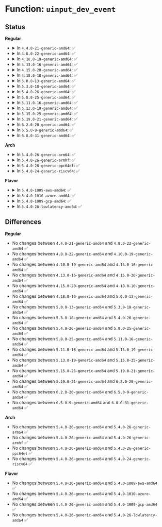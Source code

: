 # Function: <code>uinput_dev_event</code>

## Status
<b>Regular</b>
<ul>
<li>
<details>
<summary>In <code>4.4.0-21-generic-amd64</code>: ✅</summary>

```c
int uinput_dev_event(struct input_dev * dev, unsigned int type, unsigned int code, int value)
```

```json
{
  "name": "uinput_dev_event",
  "collision_type": "Unique Static",
  "inline_type": "No",
  "funcs": [
    {
      "addr": 18446744071585601776,
      "name": "uinput_dev_event",
      "external": false,
      "loc": "drivers/input/misc/uinput.c:45",
      "file": "drivers/input/misc/uinput.c",
      "inline": "seen, unknown",
      "caller_inline": [],
      "caller_func": [
        "drivers/input/misc/uinput.c:uinput_dev_set_autocenter",
        "drivers/input/misc/uinput.c:uinput_dev_set_gain",
        "drivers/input/misc/uinput.c:uinput_dev_playback"
      ]
    }
  ],
  "symbols": [
    {
      "addr": 18446744071585601776,
      "name": "uinput_dev_event",
      "section": ".text",
      "bind": "STB_LOCAL",
      "size": 93
    }
  ]
}
```
</details>
</li>
<li>
<details>
<summary>In <code>4.8.0-22-generic-amd64</code>: ✅</summary>

```c
int uinput_dev_event(struct input_dev * dev, unsigned int type, unsigned int code, int value)
```

```json
{
  "name": "uinput_dev_event",
  "collision_type": "Unique Static",
  "inline_type": "No",
  "funcs": [
    {
      "addr": 18446744071585996272,
      "name": "uinput_dev_event",
      "external": false,
      "loc": "drivers/input/misc/uinput.c:45",
      "file": "drivers/input/misc/uinput.c",
      "inline": "seen, unknown",
      "caller_inline": [],
      "caller_func": [
        "drivers/input/misc/uinput.c:uinput_dev_playback",
        "drivers/input/misc/uinput.c:uinput_dev_set_autocenter",
        "drivers/input/misc/uinput.c:uinput_dev_set_gain"
      ]
    }
  ],
  "symbols": [
    {
      "addr": 18446744071585996272,
      "name": "uinput_dev_event",
      "section": ".text",
      "bind": "STB_LOCAL",
      "size": 96
    }
  ]
}
```
</details>
</li>
<li>
<details>
<summary>In <code>4.10.0-19-generic-amd64</code>: ✅</summary>

```c
int uinput_dev_event(struct input_dev * dev, unsigned int type, unsigned int code, int value)
```

```json
{
  "name": "uinput_dev_event",
  "collision_type": "Unique Static",
  "inline_type": "No",
  "funcs": [
    {
      "addr": 18446744071586192224,
      "name": "uinput_dev_event",
      "external": false,
      "loc": "drivers/input/misc/uinput.c:45",
      "file": "drivers/input/misc/uinput.c",
      "inline": "seen, unknown",
      "caller_inline": [],
      "caller_func": [
        "drivers/input/misc/uinput.c:uinput_dev_playback",
        "drivers/input/misc/uinput.c:uinput_dev_set_autocenter",
        "drivers/input/misc/uinput.c:uinput_dev_set_gain"
      ]
    }
  ],
  "symbols": [
    {
      "addr": 18446744071586192224,
      "name": "uinput_dev_event",
      "section": ".text",
      "bind": "STB_LOCAL",
      "size": 96
    }
  ]
}
```
</details>
</li>
<li>
<details>
<summary>In <code>4.13.0-16-generic-amd64</code>: ✅</summary>

```c
int uinput_dev_event(struct input_dev * dev, unsigned int type, unsigned int code, int value)
```

```json
{
  "name": "uinput_dev_event",
  "collision_type": "Unique Static",
  "inline_type": "No",
  "funcs": [
    {
      "addr": 18446744071586280416,
      "name": "uinput_dev_event",
      "external": false,
      "loc": "drivers/input/misc/uinput.c:45",
      "file": "drivers/input/misc/uinput.c",
      "inline": "seen, unknown",
      "caller_inline": [],
      "caller_func": [
        "drivers/input/misc/uinput.c:uinput_dev_playback",
        "drivers/input/misc/uinput.c:uinput_dev_set_autocenter",
        "drivers/input/misc/uinput.c:uinput_dev_set_gain"
      ]
    }
  ],
  "symbols": [
    {
      "addr": 18446744071586280416,
      "name": "uinput_dev_event",
      "section": ".text",
      "bind": "STB_LOCAL",
      "size": 96
    }
  ]
}
```
</details>
</li>
<li>
<details>
<summary>In <code>4.15.0-20-generic-amd64</code>: ✅</summary>

```c
int uinput_dev_event(struct input_dev * dev, unsigned int type, unsigned int code, int value)
```

```json
{
  "name": "uinput_dev_event",
  "collision_type": "Unique Static",
  "inline_type": "No",
  "funcs": [
    {
      "addr": 18446744071586743584,
      "name": "uinput_dev_event",
      "external": false,
      "loc": "drivers/input/misc/uinput.c:83",
      "file": "drivers/input/misc/uinput.c",
      "inline": "seen, unknown",
      "caller_inline": [],
      "caller_func": [
        "drivers/input/misc/uinput.c:uinput_dev_playback",
        "drivers/input/misc/uinput.c:uinput_dev_set_autocenter",
        "drivers/input/misc/uinput.c:uinput_dev_set_gain"
      ]
    }
  ],
  "symbols": [
    {
      "addr": 18446744071586743584,
      "name": "uinput_dev_event",
      "section": ".text",
      "bind": "STB_LOCAL",
      "size": 96
    }
  ]
}
```
</details>
</li>
<li>
<details>
<summary>In <code>4.18.0-10-generic-amd64</code>: ✅</summary>

```c
int uinput_dev_event(struct input_dev * dev, unsigned int type, unsigned int code, int value)
```

```json
{
  "name": "uinput_dev_event",
  "collision_type": "Unique Static",
  "inline_type": "No",
  "funcs": [
    {
      "addr": 18446744071587009872,
      "name": "uinput_dev_event",
      "external": false,
      "loc": "drivers/input/misc/uinput.c:83",
      "file": "drivers/input/misc/uinput.c",
      "inline": "seen, unknown",
      "caller_inline": [],
      "caller_func": [
        "drivers/input/misc/uinput.c:uinput_dev_playback",
        "drivers/input/misc/uinput.c:uinput_dev_set_autocenter",
        "drivers/input/misc/uinput.c:uinput_dev_set_gain"
      ]
    }
  ],
  "symbols": [
    {
      "addr": 18446744071587009872,
      "name": "uinput_dev_event",
      "section": ".text",
      "bind": "STB_LOCAL",
      "size": 185
    }
  ]
}
```
</details>
</li>
<li>
<details>
<summary>In <code>5.0.0-13-generic-amd64</code>: ✅</summary>

```c
int uinput_dev_event(struct input_dev * dev, unsigned int type, unsigned int code, int value)
```

```json
{
  "name": "uinput_dev_event",
  "collision_type": "Unique Static",
  "inline_type": "No",
  "funcs": [
    {
      "addr": 18446744071587171328,
      "name": "uinput_dev_event",
      "external": false,
      "loc": "drivers/input/misc/uinput.c:84",
      "file": "drivers/input/misc/uinput.c",
      "inline": "seen, unknown",
      "caller_inline": [],
      "caller_func": [
        "drivers/input/misc/uinput.c:uinput_dev_playback",
        "drivers/input/misc/uinput.c:uinput_dev_set_autocenter",
        "drivers/input/misc/uinput.c:uinput_dev_set_gain"
      ]
    }
  ],
  "symbols": [
    {
      "addr": 18446744071587171328,
      "name": "uinput_dev_event",
      "section": ".text",
      "bind": "STB_LOCAL",
      "size": 185
    }
  ]
}
```
</details>
</li>
<li>
<details>
<summary>In <code>5.3.0-18-generic-amd64</code>: ✅</summary>

```c
int uinput_dev_event(struct input_dev * dev, unsigned int type, unsigned int code, int value)
```

```json
{
  "name": "uinput_dev_event",
  "collision_type": "Unique Static",
  "inline_type": "No",
  "funcs": [
    {
      "addr": 18446744071587436688,
      "name": "uinput_dev_event",
      "external": false,
      "loc": "drivers/input/misc/uinput.c:71",
      "file": "drivers/input/misc/uinput.c",
      "inline": "seen, unknown",
      "caller_inline": [],
      "caller_func": [
        "drivers/input/misc/uinput.c:uinput_dev_playback",
        "drivers/input/misc/uinput.c:uinput_dev_set_autocenter",
        "drivers/input/misc/uinput.c:uinput_dev_set_gain"
      ]
    }
  ],
  "symbols": [
    {
      "addr": 18446744071587436688,
      "name": "uinput_dev_event",
      "section": ".text",
      "bind": "STB_LOCAL",
      "size": 185
    }
  ]
}
```
</details>
</li>
<li>
<details>
<summary>In <code>5.4.0-26-generic-amd64</code>: ✅</summary>

```c
int uinput_dev_event(struct input_dev * dev, unsigned int type, unsigned int code, int value)
```

```json
{
  "name": "uinput_dev_event",
  "collision_type": "Unique Static",
  "inline_type": "No",
  "funcs": [
    {
      "addr": 18446744071587639744,
      "name": "uinput_dev_event",
      "external": false,
      "loc": "drivers/input/misc/uinput.c:71",
      "file": "drivers/input/misc/uinput.c",
      "inline": "seen, unknown",
      "caller_inline": [],
      "caller_func": [
        "drivers/input/misc/uinput.c:uinput_dev_playback",
        "drivers/input/misc/uinput.c:uinput_dev_set_autocenter",
        "drivers/input/misc/uinput.c:uinput_dev_set_gain"
      ]
    }
  ],
  "symbols": [
    {
      "addr": 18446744071587639744,
      "name": "uinput_dev_event",
      "section": ".text",
      "bind": "STB_LOCAL",
      "size": 198
    }
  ]
}
```
</details>
</li>
<li>
<details>
<summary>In <code>5.8.0-25-generic-amd64</code>: ✅</summary>

```c
int uinput_dev_event(struct input_dev * dev, unsigned int type, unsigned int code, int value)
```

```json
{
  "name": "uinput_dev_event",
  "collision_type": "Unique Static",
  "inline_type": "No",
  "funcs": [
    {
      "addr": 18446744071588506256,
      "name": "uinput_dev_event",
      "external": false,
      "loc": "drivers/input/misc/uinput.c:71",
      "file": "drivers/input/misc/uinput.c",
      "inline": "seen, unknown",
      "caller_inline": [],
      "caller_func": [
        "drivers/input/misc/uinput.c:uinput_dev_playback",
        "drivers/input/misc/uinput.c:uinput_dev_set_autocenter",
        "drivers/input/misc/uinput.c:uinput_dev_set_gain"
      ]
    }
  ],
  "symbols": [
    {
      "addr": 18446744071588506256,
      "name": "uinput_dev_event",
      "section": ".text",
      "bind": "STB_LOCAL",
      "size": 197
    }
  ]
}
```
</details>
</li>
<li>
<details>
<summary>In <code>5.11.0-16-generic-amd64</code>: ✅</summary>

```c
int uinput_dev_event(struct input_dev * dev, unsigned int type, unsigned int code, int value)
```

```json
{
  "name": "uinput_dev_event",
  "collision_type": "Unique Static",
  "inline_type": "No",
  "funcs": [
    {
      "addr": 18446744071588531840,
      "name": "uinput_dev_event",
      "external": false,
      "loc": "drivers/input/misc/uinput.c:71",
      "file": "drivers/input/misc/uinput.c",
      "inline": "seen, unknown",
      "caller_inline": [],
      "caller_func": [
        "drivers/input/misc/uinput.c:uinput_dev_playback",
        "drivers/input/misc/uinput.c:uinput_dev_set_autocenter",
        "drivers/input/misc/uinput.c:uinput_dev_set_gain"
      ]
    }
  ],
  "symbols": [
    {
      "addr": 18446744071588531840,
      "name": "uinput_dev_event",
      "section": ".text",
      "bind": "STB_LOCAL",
      "size": 197
    }
  ]
}
```
</details>
</li>
<li>
<details>
<summary>In <code>5.13.0-19-generic-amd64</code>: ✅</summary>

```c
int uinput_dev_event(struct input_dev * dev, unsigned int type, unsigned int code, int value)
```

```json
{
  "name": "uinput_dev_event",
  "collision_type": "Unique Static",
  "inline_type": "No",
  "funcs": [
    {
      "addr": 18446744071588414480,
      "name": "uinput_dev_event",
      "external": false,
      "loc": "drivers/input/misc/uinput.c:71",
      "file": "drivers/input/misc/uinput.c",
      "inline": "seen, unknown",
      "caller_inline": [],
      "caller_func": [
        "drivers/input/misc/uinput.c:uinput_dev_playback",
        "drivers/input/misc/uinput.c:uinput_dev_set_autocenter",
        "drivers/input/misc/uinput.c:uinput_dev_set_gain"
      ]
    }
  ],
  "symbols": [
    {
      "addr": 18446744071588414480,
      "name": "uinput_dev_event",
      "section": ".text",
      "bind": "STB_LOCAL",
      "size": 197
    }
  ]
}
```
</details>
</li>
<li>
<details>
<summary>In <code>5.15.0-25-generic-amd64</code>: ✅</summary>

```c
int uinput_dev_event(struct input_dev * dev, unsigned int type, unsigned int code, int value)
```

```json
{
  "name": "uinput_dev_event",
  "collision_type": "Unique Static",
  "inline_type": "No",
  "funcs": [
    {
      "addr": 18446744071589081584,
      "name": "uinput_dev_event",
      "external": false,
      "loc": "drivers/input/misc/uinput.c:71",
      "file": "drivers/input/misc/uinput.c",
      "inline": "seen, unknown",
      "caller_inline": [],
      "caller_func": [
        "drivers/input/misc/uinput.c:uinput_dev_playback",
        "drivers/input/misc/uinput.c:uinput_dev_set_autocenter",
        "drivers/input/misc/uinput.c:uinput_dev_set_gain"
      ]
    }
  ],
  "symbols": [
    {
      "addr": 18446744071589081584,
      "name": "uinput_dev_event",
      "section": ".text",
      "bind": "STB_LOCAL",
      "size": 238
    }
  ]
}
```
</details>
</li>
<li>
<details>
<summary>In <code>5.19.0-21-generic-amd64</code>: ✅</summary>

```c
int uinput_dev_event(struct input_dev * dev, unsigned int type, unsigned int code, int value)
```

```json
{
  "name": "uinput_dev_event",
  "collision_type": "Unique Static",
  "inline_type": "No",
  "funcs": [
    {
      "addr": 18446744071590524576,
      "name": "uinput_dev_event",
      "external": false,
      "loc": "drivers/input/misc/uinput.c:71",
      "file": "drivers/input/misc/uinput.c",
      "inline": "seen, unknown",
      "caller_inline": [],
      "caller_func": [
        "drivers/input/misc/uinput.c:uinput_dev_playback",
        "drivers/input/misc/uinput.c:uinput_dev_set_autocenter",
        "drivers/input/misc/uinput.c:uinput_dev_set_gain"
      ]
    }
  ],
  "symbols": [
    {
      "addr": 18446744071590524576,
      "name": "uinput_dev_event",
      "section": ".text",
      "bind": "STB_LOCAL",
      "size": 263
    }
  ]
}
```
</details>
</li>
<li>
<details>
<summary>In <code>6.2.0-20-generic-amd64</code>: ✅</summary>

```c
int uinput_dev_event(struct input_dev * dev, unsigned int type, unsigned int code, int value)
```

```json
{
  "name": "uinput_dev_event",
  "collision_type": "Unique Static",
  "inline_type": "No",
  "funcs": [
    {
      "addr": 18446744071592176096,
      "name": "uinput_dev_event",
      "external": false,
      "loc": "drivers/input/misc/uinput.c:71",
      "file": "drivers/input/misc/uinput.c",
      "inline": "seen, unknown",
      "caller_inline": [],
      "caller_func": [
        "drivers/input/misc/uinput.c:uinput_dev_playback",
        "drivers/input/misc/uinput.c:uinput_dev_set_autocenter",
        "drivers/input/misc/uinput.c:uinput_dev_set_gain"
      ]
    }
  ],
  "symbols": [
    {
      "addr": 18446744071592176096,
      "name": "uinput_dev_event",
      "section": ".text",
      "bind": "STB_LOCAL",
      "size": 263
    }
  ]
}
```
</details>
</li>
<li>
<details>
<summary>In <code>6.5.0-9-generic-amd64</code>: ✅</summary>

```c
int uinput_dev_event(struct input_dev * dev, unsigned int type, unsigned int code, int value)
```

```json
{
  "name": "uinput_dev_event",
  "collision_type": "Unique Static",
  "inline_type": "No",
  "funcs": [
    {
      "addr": 18446744071592599680,
      "name": "uinput_dev_event",
      "external": false,
      "loc": "drivers/input/misc/uinput.c:72",
      "file": "drivers/input/misc/uinput.c",
      "inline": "seen, unknown",
      "caller_inline": [],
      "caller_func": [
        "drivers/input/misc/uinput.c:uinput_dev_playback",
        "drivers/input/misc/uinput.c:uinput_dev_set_autocenter",
        "drivers/input/misc/uinput.c:uinput_dev_set_gain"
      ]
    }
  ],
  "symbols": [
    {
      "addr": 18446744071592599680,
      "name": "uinput_dev_event",
      "section": ".text",
      "bind": "STB_LOCAL",
      "size": 263
    }
  ]
}
```
</details>
</li>
<li>
<details>
<summary>In <code>6.8.0-31-generic-amd64</code>: ✅</summary>

```c
int uinput_dev_event(struct input_dev * dev, unsigned int type, unsigned int code, int value)
```

```json
{
  "name": "uinput_dev_event",
  "collision_type": "Unique Static",
  "inline_type": "No",
  "funcs": [
    {
      "addr": 18446744071593344384,
      "name": "uinput_dev_event",
      "external": false,
      "loc": "drivers/input/misc/uinput.c:72",
      "file": "drivers/input/misc/uinput.c",
      "inline": "seen, unknown",
      "caller_inline": [],
      "caller_func": [
        "drivers/input/misc/uinput.c:uinput_dev_playback",
        "drivers/input/misc/uinput.c:uinput_dev_set_autocenter",
        "drivers/input/misc/uinput.c:uinput_dev_set_gain"
      ]
    }
  ],
  "symbols": [
    {
      "addr": 18446744071593344384,
      "name": "uinput_dev_event",
      "section": ".text",
      "bind": "STB_LOCAL",
      "size": 263
    }
  ]
}
```
</details>
</li>
</ul>
<b>Arch</b>
<ul>
<li>
<details>
<summary>In <code>5.4.0-26-generic-arm64</code>: ✅</summary>

```c
int uinput_dev_event(struct input_dev * dev, unsigned int type, unsigned int code, int value)
```

```json
{
  "name": "uinput_dev_event",
  "collision_type": "Unique Static",
  "inline_type": "No",
  "funcs": [
    {
      "addr": 18446603336500788544,
      "name": "uinput_dev_event",
      "external": false,
      "loc": "drivers/input/misc/uinput.c:71",
      "file": "drivers/input/misc/uinput.c",
      "inline": "seen, unknown",
      "caller_inline": [],
      "caller_func": [
        "drivers/input/misc/uinput.c:uinput_dev_playback",
        "drivers/input/misc/uinput.c:uinput_dev_set_autocenter",
        "drivers/input/misc/uinput.c:uinput_dev_set_gain"
      ]
    }
  ],
  "symbols": [
    {
      "addr": 18446603336500788544,
      "name": "uinput_dev_event",
      "section": ".text",
      "bind": "STB_LOCAL",
      "size": 212
    }
  ]
}
```
</details>
</li>
<li>
<details>
<summary>In <code>5.4.0-26-generic-armhf</code>: ✅</summary>

```c
int uinput_dev_event(struct input_dev * dev, unsigned int type, unsigned int code, int value)
```

```json
{
  "name": "uinput_dev_event",
  "collision_type": "Unique Static",
  "inline_type": "No",
  "funcs": [
    {
      "addr": 3233298144,
      "name": "uinput_dev_event",
      "external": false,
      "loc": "drivers/input/misc/uinput.c:71",
      "file": "drivers/input/misc/uinput.c",
      "inline": "seen, unknown",
      "caller_inline": [],
      "caller_func": [
        "drivers/input/misc/uinput.c:uinput_dev_playback",
        "drivers/input/misc/uinput.c:uinput_dev_set_autocenter",
        "drivers/input/misc/uinput.c:uinput_dev_set_gain"
      ]
    }
  ],
  "symbols": [
    {
      "addr": 3233298144,
      "name": "uinput_dev_event",
      "section": ".text",
      "bind": "STB_LOCAL",
      "size": 204
    }
  ]
}
```
</details>
</li>
<li>
<details>
<summary>In <code>5.4.0-26-generic-ppc64el</code>: ✅</summary>

```c
int uinput_dev_event(struct input_dev * dev, unsigned int type, unsigned int code, int value)
```

```json
{
  "name": "uinput_dev_event",
  "collision_type": "Unique Static",
  "inline_type": "No",
  "funcs": [
    {
      "addr": 13835058055294241728,
      "name": "uinput_dev_event",
      "external": false,
      "loc": "drivers/input/misc/uinput.c:71",
      "file": "drivers/input/misc/uinput.c",
      "inline": "seen, unknown",
      "caller_inline": [],
      "caller_func": [
        "drivers/input/misc/uinput.c:uinput_dev_playback",
        "drivers/input/misc/uinput.c:uinput_dev_set_autocenter",
        "drivers/input/misc/uinput.c:uinput_dev_set_gain"
      ]
    }
  ],
  "symbols": [
    {
      "addr": 13835058055294241728,
      "name": "uinput_dev_event",
      "section": ".text",
      "bind": "STB_LOCAL",
      "size": 268
    }
  ]
}
```
</details>
</li>
<li>
<details>
<summary>In <code>5.4.0-24-generic-riscv64</code>: ✅</summary>

```c
int uinput_dev_event(struct input_dev * dev, unsigned int type, unsigned int code, int value)
```

```json
{
  "name": "uinput_dev_event",
  "collision_type": "Unique Static",
  "inline_type": "No",
  "funcs": [
    {
      "addr": 18446743936277615582,
      "name": "uinput_dev_event",
      "external": false,
      "loc": "drivers/input/misc/uinput.c:71",
      "file": "drivers/input/misc/uinput.c",
      "inline": "seen, unknown",
      "caller_inline": [],
      "caller_func": [
        "drivers/input/misc/uinput.c:uinput_dev_playback",
        "drivers/input/misc/uinput.c:uinput_dev_set_autocenter",
        "drivers/input/misc/uinput.c:uinput_dev_set_gain"
      ]
    }
  ],
  "symbols": [
    {
      "addr": 18446743936277615582,
      "name": "uinput_dev_event",
      "section": ".text",
      "bind": "STB_LOCAL",
      "size": 144
    }
  ]
}
```
</details>
</li>
</ul>
<b>Flavor</b>
<ul>
<li>
<details>
<summary>In <code>5.4.0-1009-aws-amd64</code>: ✅</summary>

```c
int uinput_dev_event(struct input_dev * dev, unsigned int type, unsigned int code, int value)
```

```json
{
  "name": "uinput_dev_event",
  "collision_type": "Unique Static",
  "inline_type": "No",
  "funcs": [
    {
      "addr": 18446744071587323504,
      "name": "uinput_dev_event",
      "external": false,
      "loc": "drivers/input/misc/uinput.c:71",
      "file": "drivers/input/misc/uinput.c",
      "inline": "seen, unknown",
      "caller_inline": [],
      "caller_func": [
        "drivers/input/misc/uinput.c:uinput_dev_playback",
        "drivers/input/misc/uinput.c:uinput_dev_set_autocenter",
        "drivers/input/misc/uinput.c:uinput_dev_set_gain"
      ]
    }
  ],
  "symbols": [
    {
      "addr": 18446744071587323504,
      "name": "uinput_dev_event",
      "section": ".text",
      "bind": "STB_LOCAL",
      "size": 198
    }
  ]
}
```
</details>
</li>
<li>
<details>
<summary>In <code>5.4.0-1010-azure-amd64</code>: ✅</summary>

```c
int uinput_dev_event(struct input_dev * dev, unsigned int type, unsigned int code, int value)
```

```json
{
  "name": "uinput_dev_event",
  "collision_type": "Unique Static",
  "inline_type": "No",
  "funcs": [
    {
      "addr": 18446744071587091824,
      "name": "uinput_dev_event",
      "external": false,
      "loc": "drivers/input/misc/uinput.c:71",
      "file": "drivers/input/misc/uinput.c",
      "inline": "seen, unknown",
      "caller_inline": [],
      "caller_func": [
        "drivers/input/misc/uinput.c:uinput_dev_playback",
        "drivers/input/misc/uinput.c:uinput_dev_set_autocenter",
        "drivers/input/misc/uinput.c:uinput_dev_set_gain"
      ]
    }
  ],
  "symbols": [
    {
      "addr": 18446744071587091824,
      "name": "uinput_dev_event",
      "section": ".text",
      "bind": "STB_LOCAL",
      "size": 198
    }
  ]
}
```
</details>
</li>
<li>
<details>
<summary>In <code>5.4.0-1009-gcp-amd64</code>: ✅</summary>

```c
int uinput_dev_event(struct input_dev * dev, unsigned int type, unsigned int code, int value)
```

```json
{
  "name": "uinput_dev_event",
  "collision_type": "Unique Static",
  "inline_type": "No",
  "funcs": [
    {
      "addr": 18446744071587590992,
      "name": "uinput_dev_event",
      "external": false,
      "loc": "drivers/input/misc/uinput.c:71",
      "file": "drivers/input/misc/uinput.c",
      "inline": "seen, unknown",
      "caller_inline": [],
      "caller_func": [
        "drivers/input/misc/uinput.c:uinput_dev_playback",
        "drivers/input/misc/uinput.c:uinput_dev_set_autocenter",
        "drivers/input/misc/uinput.c:uinput_dev_set_gain"
      ]
    }
  ],
  "symbols": [
    {
      "addr": 18446744071587590992,
      "name": "uinput_dev_event",
      "section": ".text",
      "bind": "STB_LOCAL",
      "size": 198
    }
  ]
}
```
</details>
</li>
<li>
<details>
<summary>In <code>5.4.0-26-lowlatency-amd64</code>: ✅</summary>

```c
int uinput_dev_event(struct input_dev * dev, unsigned int type, unsigned int code, int value)
```

```json
{
  "name": "uinput_dev_event",
  "collision_type": "Unique Static",
  "inline_type": "No",
  "funcs": [
    {
      "addr": 18446744071587701872,
      "name": "uinput_dev_event",
      "external": false,
      "loc": "drivers/input/misc/uinput.c:71",
      "file": "drivers/input/misc/uinput.c",
      "inline": "seen, unknown",
      "caller_inline": [],
      "caller_func": [
        "drivers/input/misc/uinput.c:uinput_dev_playback",
        "drivers/input/misc/uinput.c:uinput_dev_set_autocenter",
        "drivers/input/misc/uinput.c:uinput_dev_set_gain"
      ]
    }
  ],
  "symbols": [
    {
      "addr": 18446744071587701872,
      "name": "uinput_dev_event",
      "section": ".text",
      "bind": "STB_LOCAL",
      "size": 198
    }
  ]
}
```
</details>
</li>
</ul>

## Differences
<b>Regular</b>
<ul>
<li>
No changes between <code>4.4.0-21-generic-amd64</code> and <code>4.8.0-22-generic-amd64</code> ✅
</li>
<li>
No changes between <code>4.8.0-22-generic-amd64</code> and <code>4.10.0-19-generic-amd64</code> ✅
</li>
<li>
No changes between <code>4.10.0-19-generic-amd64</code> and <code>4.13.0-16-generic-amd64</code> ✅
</li>
<li>
No changes between <code>4.13.0-16-generic-amd64</code> and <code>4.15.0-20-generic-amd64</code> ✅
</li>
<li>
No changes between <code>4.15.0-20-generic-amd64</code> and <code>4.18.0-10-generic-amd64</code> ✅
</li>
<li>
No changes between <code>4.18.0-10-generic-amd64</code> and <code>5.0.0-13-generic-amd64</code> ✅
</li>
<li>
No changes between <code>5.0.0-13-generic-amd64</code> and <code>5.3.0-18-generic-amd64</code> ✅
</li>
<li>
No changes between <code>5.3.0-18-generic-amd64</code> and <code>5.4.0-26-generic-amd64</code> ✅
</li>
<li>
No changes between <code>5.4.0-26-generic-amd64</code> and <code>5.8.0-25-generic-amd64</code> ✅
</li>
<li>
No changes between <code>5.8.0-25-generic-amd64</code> and <code>5.11.0-16-generic-amd64</code> ✅
</li>
<li>
No changes between <code>5.11.0-16-generic-amd64</code> and <code>5.13.0-19-generic-amd64</code> ✅
</li>
<li>
No changes between <code>5.13.0-19-generic-amd64</code> and <code>5.15.0-25-generic-amd64</code> ✅
</li>
<li>
No changes between <code>5.15.0-25-generic-amd64</code> and <code>5.19.0-21-generic-amd64</code> ✅
</li>
<li>
No changes between <code>5.19.0-21-generic-amd64</code> and <code>6.2.0-20-generic-amd64</code> ✅
</li>
<li>
No changes between <code>6.2.0-20-generic-amd64</code> and <code>6.5.0-9-generic-amd64</code> ✅
</li>
<li>
No changes between <code>6.5.0-9-generic-amd64</code> and <code>6.8.0-31-generic-amd64</code> ✅
</li>
</ul>
<b>Arch</b>
<ul>
<li>
No changes between <code>5.4.0-26-generic-amd64</code> and <code>5.4.0-26-generic-arm64</code> ✅
</li>
<li>
No changes between <code>5.4.0-26-generic-amd64</code> and <code>5.4.0-26-generic-armhf</code> ✅
</li>
<li>
No changes between <code>5.4.0-26-generic-amd64</code> and <code>5.4.0-26-generic-ppc64el</code> ✅
</li>
<li>
No changes between <code>5.4.0-26-generic-amd64</code> and <code>5.4.0-24-generic-riscv64</code> ✅
</li>
</ul>
<b>Flavor</b>
<ul>
<li>
No changes between <code>5.4.0-26-generic-amd64</code> and <code>5.4.0-1009-aws-amd64</code> ✅
</li>
<li>
No changes between <code>5.4.0-26-generic-amd64</code> and <code>5.4.0-1010-azure-amd64</code> ✅
</li>
<li>
No changes between <code>5.4.0-26-generic-amd64</code> and <code>5.4.0-1009-gcp-amd64</code> ✅
</li>
<li>
No changes between <code>5.4.0-26-generic-amd64</code> and <code>5.4.0-26-lowlatency-amd64</code> ✅
</li>
</ul>
